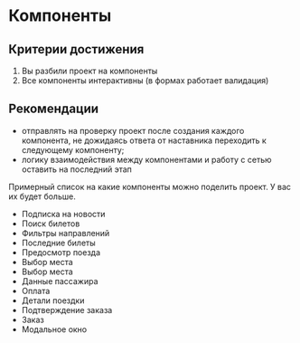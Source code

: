 # Компоненты

## Критерии достижения

1. Вы разбили проект на компоненты
2. Все компоненты интерактивны (в формах работает валидация)

## Рекомендации
* отправлять на проверку проект после создания каждого компонента, не дожидаясь ответа от наставника переходить к следующему компоненту;
* логику взаимодействия между компонентами и работу с сетью оставить на последний этап

Примерный список на какие компоненты можно поделить проект. У вас их будет больше.
* Подписка на новости
* Поиск билетов
* Фильтры направлений
* Последние билеты
* Предосмотр поезда
* Выбор места
* Выбор места
* Данные пассажира
* Оплата
* Детали поездки
* Подтверждение заказа
* Заказ
* Модальное окно

